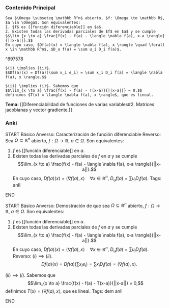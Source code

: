 ### Contenido Principal

```ad-proposition
Sea $\Omega \subseteq \mathbb R^n$ abierto, $f: \Omega \to \mathbb R$, $a \in \Omega$. Son equivalentes:
1. $f$ es [[función diferenciable]] en $a$.
2. Existen todas las derivadas parciales de $f$ en $a$ y se cumple
$$\lim_{x \to a} \frac{f(x) - f(a) - \langle \nabla f(a), x-a \rangle}{||x-a||}.$$
En cuyo caso, $Df(a)(x) = \langle \nabla f(a), x \rangle \quad \forall x \in \mathbb R^n$, $D_u f(a) = \sum u_i D_i f(a)$.
```

^897578

```ad-proof
$(i) \implies (ii)$. 
$$Df(a)(x) = Df(a)(\sum x_i e_i) = \sum x_i D_i f(a) = \langle \nabla f(a), x \rangle.$$

$(ii) \implies (i)$. Sabemos que
$$\lim_{x \to a} \frac{f(x) - f(a) - T(x-a)}{||x-a||} = 0,$$
definimos $T(x) = \langle \nabla f(a), x \rangle$, que es lineal.
```

**Tema:** [[Diferenciabilidad de funciones de varias variables#2. Matrices jacobianas y vector gradiente.]]


### Anki

START
Básico
Anverso: Caracterización de función diferenciable
Reverso: Sea $\Omega \subseteq \mathbb R^n$ abierto, $f: \Omega \to \mathbb R$, $a \in \Omega$. Son equivalentes:
1. $f$ es [[función diferenciable]] en $a$.
2. Existen todas las derivadas parciales de $f$ en $a$ y se cumple
$$\lim_{x \to a} \frac{f(x) - f(a) - \langle \nabla f(a), x-a \rangle}{||x-a||}.$$
En cuyo caso, $Df(a)(x) = \langle \nabla f(a), x \rangle \quad \forall x \in \mathbb R^n$, $D_u f(a) = \sum u_i D_i f(a)$.
Tags: anII
<!--ID: 1728820185235-->
END

START
Básico
Anverso: Demostración de que sea $\Omega \subseteq \mathbb R^n$ abierto, $f: \Omega \to \mathbb R$, $a \in \Omega$. Son equivalentes:
1. $f$ es [[función diferenciable]] en $a$.
2. Existen todas las derivadas parciales de $f$ en $a$ y se cumple
$$\lim_{x \to a} \frac{f(x) - f(a) - \langle \nabla f(a), x-a \rangle}{||x-a||}.$$
En cuyo caso, $Df(a)(x) = \langle \nabla f(a), x \rangle \quad \forall x \in \mathbb R^n$, $D_u f(a) = \sum u_i D_i f(a)$.
Reverso: 
$(i) \implies (ii)$. 
$$Df(a)(x) = Df(a)(\sum x_i e_i) = \sum x_i D_i f(a) = \langle \nabla f(a), x \rangle.$$

$(ii) \implies (i)$. Sabemos que
$$\lim_{x \to a} \frac{f(x) - f(a) - T(x-a)}{||x-a||} = 0,$$
definimos $T(x) = \langle \nabla f(a), x \rangle$, que es lineal.
Tags: dem anII
<!--ID: 1728820185237-->
END
